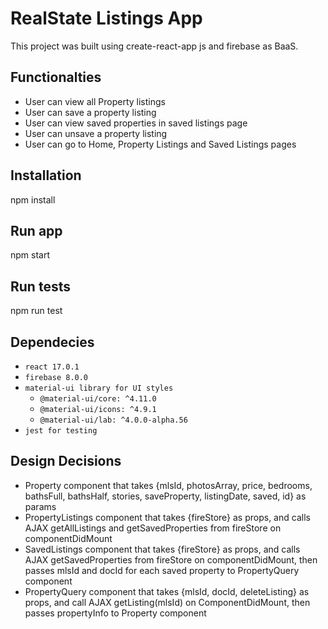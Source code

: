# RealState Listings App

This project was built using create-react-app js and firebase as BaaS.

## Functionalties
* User can view all Property listings
* User can save a property listing
* User can view saved properties in saved listings page
* User can unsave a property listing
* User can go to Home, Property Listings and Saved Listings pages


## Installation

npm install

## Run app

npm start

## Run tests

npm run test


## Dependecies
* `react 17.0.1`
* `firebase 8.0.0`
* `material-ui library for UI styles`
  * `@material-ui/core: ^4.11.0`
  * `@material-ui/icons: ^4.9.1`
  * `@material-ui/lab: ^4.0.0-alpha.56`
* `jest for testing`




## Design Decisions
* Property component that takes {mlsId, photosArray, price, bedrooms, bathsFull,
     bathsHalf, stories, saveProperty, listingDate, saved, id} as params
* PropertyListings component that takes {fireStore} as props, and calls AJAX getAllListings and getSavedProperties from fireStore on componentDidMount
* SavedListings component that takes {fireStore} as props, and calls AJAX getSavedProperties from fireStore on componentDidMount, then passes mlsId and docId for each saved property to PropertyQuery component
* PropertyQuery component that takes {mlsId, docId, deleteListing} as props, and call AJAX getListing(mlsId) on ComponentDidMount, then passes propertyInfo to Property component
